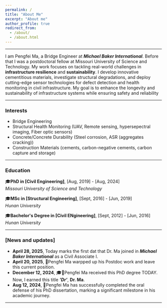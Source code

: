 ```yaml
---
permalink: /
title: "About Me"
excerpt: "About me"
author_profile: true
redirect_from: 
  - /about/
  - /about.html
---
```


---

I am Pengfei Ma, a Bridge Engineer at **_Michael Baker International_**. Before that I was a postdoctoral fellow at Missouri University of Science and Technology. My work focuses on tackling real-world challenges in **infrastructure resilience** and **sustainability**. I develop innovative cementitious materials, investigate structural degradations, and deploy cutting-edge sensor technologies for defect detection and health monitoring in civil infrastructure. My goal is to enhance the longevity and sustainability of infrastructure systems while ensuring safety and reliability

---

### Interests
- Bridge Engineering
- Structural Health Monitoring (UAV, Remote sensing, hypersepectral imaging, Fiber optic sensors)
- Concrete/Concrete Durability (Steel corrosion, ASR (aggregates cracking))
- Construction Materials (cements, carbon-negative cements, carbon capture and storage)

---

### Education
🎓**PhD in [Civil Engineering]**,   [Aug, 2019] - [Aug, 2024]  
  *Missouri University of Science and Technology*

🎓**MSc in [Structural Engineering]**, [Sept, 2016] - [Jun, 2019]  
  *Hunan University*

🎓**Bachelor's Degree in [Civil ENgineering]**, [Sept, 2012] - [Jun, 2016]  
  *Hunan University*

---

### [News and updates]

- **April 28, 2025**, Today marks the first dat that Dr. Ma joined in **_Michael Baker International_** as a Civil Associate I. 
- **April 20, 2025**, 🎉Pengfei Ma warpped up his Postdoc work and leave this current position.
- **December 12, 2024**, 🎓📜Pengfei Ma received this PhD degree TODAY. Now, I earned this title **_'Dr'_**, **Dr. Ma**. 
- **Aug 12, 2024**, 🎉Pengfei Ma has successfully completed the oral defense of his PhD dissertation, marking a significant milestone in his academic journey.
  
---








